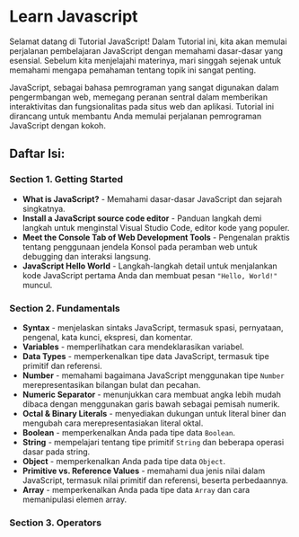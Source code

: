 # Learn Javascript

Selamat datang di Tutorial JavaScript! Dalam Tutorial ini, kita akan memulai perjalanan pembelajaran JavaScript dengan memahami dasar-dasar yang esensial. Sebelum kita menjelajahi materinya, mari singgah sejenak untuk memahami mengapa pemahaman tentang topik ini sangat penting.

JavaScript, sebagai bahasa pemrograman yang sangat digunakan dalam pengermbangan web, memegang peranan sentral dalam memberikan interaktivitas dan fungsionalitas pada situs web dan aplikasi. Tutorial ini dirancang untuk membantu Anda memulai perjalanan pemrograman JavaScript dengan kokoh.

## Daftar Isi:

### Section 1. Getting Started

- **What is JavaScript?** - Memahami dasar-dasar JavaScript dan sejarah singkatnya.
- **Install a JavaScript source code editor** - Panduan langkah demi langkah untuk menginstal Visual Studio Code, editor kode yang populer.
- **Meet the Console Tab of Web Development Tools** - Pengenalan praktis tentang penggunaan jendela Konsol pada peramban web untuk debugging dan interaksi langsung.
- **JavaScript Hello World** - Langkah-langkah detail untuk menjalankan kode JavaScript pertama Anda dan membuat pesan `"Hello, World!"` muncul.

### Section 2. Fundamentals

- **Syntax** - menjelaskan sintaks JavaScript, termasuk spasi, pernyataan, pengenal, kata kunci, ekspresi, dan komentar.
- **Variables** - memperlihatkan cara mendeklarasikan variabel.
- **Data Types** - memperkenalkan tipe data JavaScript, termasuk tipe primitif dan referensi.
- **Number** - memahami bagaimana JavaScript menggunakan tipe `Number` merepresentasikan bilangan bulat dan pecahan.
- **Numeric Separator** - menunjukkan cara membuat angka lebih mudah dibaca dengan menggunakan garis bawah sebagai pemisah numerik.
- **Octal & Binary Literals** - menyediakan dukungan untuk literal biner dan mengubah cara merepresentasiakan literal oktal.
- **Boolean** - memperkenalkan Anda pada tipe data `Boolean`.
- **String** - mempelajari tentang tipe primitif `String` dan beberapa operasi dasar pada string.
- **Object** - memperkenalkan Anda pada tipe data `Object`.
- **Primitive vs. Reference Values** - memahami dua jenis nilai dalam JavaScript, termasuk nilai primitif dan referensi, beserta perbedaannya.
- **Array** - memperkenalkan Anda pada tipe data `Array` dan cara memanipulasi elemen array.

### Section 3. Operators